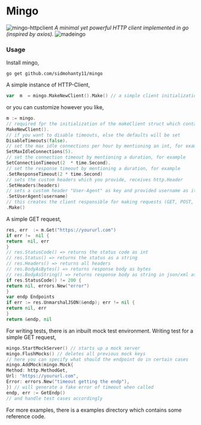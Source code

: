 # Mingo
![mingo-httpclient](https://user-images.githubusercontent.com/73601258/127781760-f4c5b525-024f-40dd-9b02-8941861b03b3.jpg)
*A minimal yet powerful HTTP client implemented in go (inspired by axios).*
![madeingo](https://img.shields.io/badge/Go-00ADD8?style=for-the-badge&logo=go&logoColor=white)
### Usage
Install mingo,

    go get github.com/sidmohanty11/mingo
A simple instance of HTTP-Client,
```go
var  m  = mingo.MakeNewClient().Make() // a simple client initialization
```
or you can customize however you like,
```go
m := mingo.
// required fpr the initialization of the makeClient struct which contains all the features
MakeNewClient().
// if you want to disable timeouts, else the defaults will be set
DisableTimeouts(false).
// set the max idle connections per hour by mentioning an int, for example
SetMaxIdleConnections(5).
// set the connection timeout by mentioning a duration, for example
SetConnectionTimeout(2  * time.Second).
// set the response timeout by mentioning a duration, for example
.SetResponseTimeout(2 * time.Second)
// sets the custom headers which you provide, receives http.Header
.SetHeaders(headers)
// sets a custom header "User-Agent" as key and provided username as it's value
.SetUserAgent(username)
// this creates the client responsible for making requests (GET, POST, PUT, PATCH, DELETE, OPTIONS)
.Make()
```
A simple GET request,
```go
res, err  := m.Get("https://yoururl.com")
if err !=  nil {
return  nil, err
}
// res.StatusCode() => returns the status code as int
// res.Status() => returns the status as a string
// res.Headers() => returns all headers
// res.BodyAsBytes() => returns response body as bytes
// res.BodyAsString() => returns response body as string in json/xml as you mentioned in Content-Type header, the default is json
if res.StatusCode() != 200 {
return nil, errors.New("error")
}
var endp Endpoints
if err := res.UnmarshalJSON(&endp); err != nil {
return nil, err
}
return &endp, nil
```
For writing tests, there is an inbuilt mock test environment.
Writing test for a simple GET request,
```go
mingo.StartMockServer() // starts up a mock server
mingo.FlushMocks() // deletes all previous mock keys
// here you can specify what should the endpoint do in certain cases
mingo.AddMock(mingo.Mock{
Method: http.MethodGet,
Url: "https://yoururl.com",
Error: errors.New("timeout getting the endp"),
}) // will generate a fake error of timeout when called
endp, err := GetEndp() 
// and handle test cases accordingly
```
For more examples, there is a  examples directory which contains some reference code.